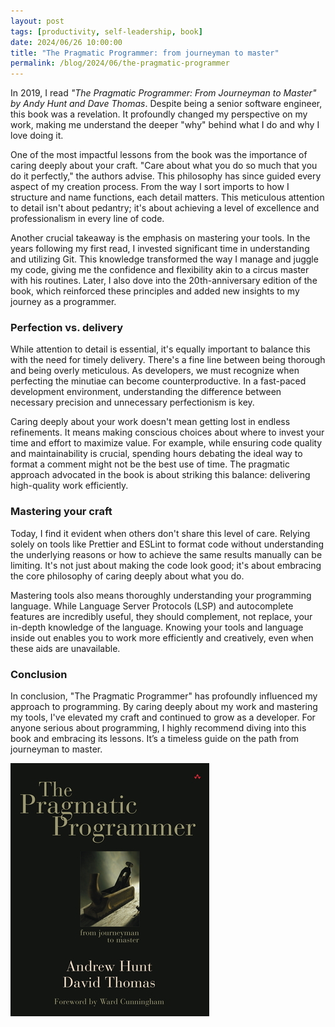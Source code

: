 ```yaml
---
layout: post
tags: [productivity, self-leadership, book]
date: 2024/06/26 10:00:00
title: "The Pragmatic Programmer: from journeyman to master"
permalink: /blog/2024/06/the-pragmatic-programmer
---
```


In 2019, I read *"The Pragmatic Programmer: From Journeyman to Master" by Andy Hunt and Dave Thomas*. Despite being a senior software engineer, this book was a revelation. It profoundly changed my perspective on my work, making me understand the deeper "why" behind what I do and why I love doing it.

One of the most impactful lessons from the book was the importance of caring deeply about your craft. "Care about what you do so much that you do it perfectly," the authors advise. This philosophy has since guided every aspect of my creation process. From the way I sort imports to how I structure and name functions, each detail matters. This meticulous attention to detail isn't about pedantry; it's about achieving a level of excellence and professionalism in every line of code.

Another crucial takeaway is the emphasis on mastering your tools. In the years following my first read, I invested significant time in understanding and utilizing Git. This knowledge transformed the way I manage and juggle my code, giving me the confidence and flexibility akin to a circus master with his routines. Later, I also dove into the 20th-anniversary edition of the book, which reinforced these principles and added new insights to my journey as a programmer.

### Perfection vs. delivery

While attention to detail is essential, it's equally important to balance this with the need for timely delivery. There's a fine line between being thorough and being overly meticulous. As developers, we must recognize when perfecting the minutiae can become counterproductive. In a fast-paced development environment, understanding the difference between necessary precision and unnecessary perfectionism is key.

Caring deeply about your work doesn't mean getting lost in endless refinements. It means making conscious choices about where to invest your time and effort to maximize value. For example, while ensuring code quality and maintainability is crucial, spending hours debating the ideal way to format a comment might not be the best use of time. The pragmatic approach advocated in the book is about striking this balance: delivering high-quality work efficiently.

### Mastering your craft

Today, I find it evident when others don't share this level of care. Relying solely on tools like Prettier and ESLint to format code without understanding the underlying reasons or how to achieve the same results manually can be limiting. It's not just about making the code look good; it's about embracing the core philosophy of caring deeply about what you do.

Mastering tools also means thoroughly understanding your programming language. While Language Server Protocols (LSP) and autocomplete features are incredibly useful, they should complement, not replace, your in-depth knowledge of the language. Knowing your tools and language inside out enables you to work more efficiently and creatively, even when these aids are unavailable.

### Conclusion 
In conclusion, "The Pragmatic Programmer" has profoundly influenced my approach to programming. By caring deeply about my work and mastering my tools, I've elevated my craft and continued to grow as a developer. For anyone serious about programming, I highly recommend diving into this book and embracing its lessons. It’s a timeless guide on the path from journeyman to master.

[![The Pragmatic Programmer - by Andy Hund and Dave Thomas](/images/book-the-pragmatic-programmer.jpg)](https://www.goodreads.com/book/show/4099.The_Pragmatic_Programmer)
